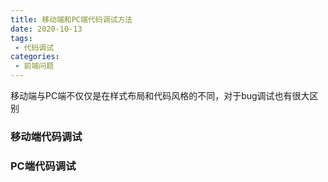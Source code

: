 ```yaml
---
title: 移动端和PC端代码调试方法
date: 2020-10-13
tags:
 - 代码调试     
categories: 
 - 前端问题
---
```


移动端与PC端不仅仅是在样式布局和代码风格的不同，对于bug调试也有很大区别

### 移动端代码调试



### PC端代码调试